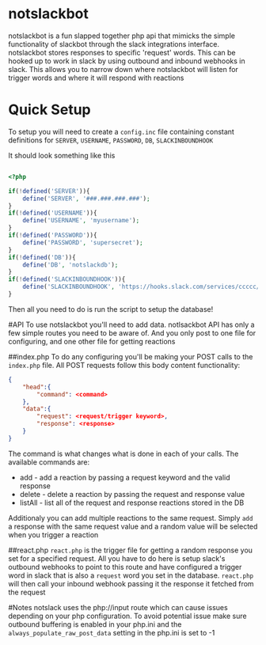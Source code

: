 # notslackbot
notslackbot is a fun slapped together php api that mimicks the simple functionality of slackbot through the slack
integrations interface. notslackbot stores responses to specific 'request' words. This can be hooked up to work in slack
by using outbound and inbound webhooks in slack. This allows you to narrow down where notslackbot will listen for
trigger words and where it will respond with reactions

# Quick Setup
To setup you will need to create a `config.inc` file containing constant definitions for `SERVER`, `USERNAME`, `PASSWORD`,
`DB`, `SLACKINBOUNDHOOK`

It should look something like this

```php

<?php

if(!defined('SERVER')){
    define('SERVER', '###.###.###.###');
}
if(!defined('USERNAME')){
    define('USERNAME', 'myusername');
}
if(!defined('PASSWORD')){
    define('PASSWORD', 'supersecret');
}
if(!defined('DB')){
    define('DB', 'notslackdb');
}
if(!defined('SLACKINBOUNDHOOK')){
    define('SLACKINBOUNDHOOK', 'https://hooks.slack.com/services/ccccc/bbbbbb/aaaaaaaaaaaaaaaaaaaaa');
}

```

Then all you need to do is run the script to setup the database!


#API
To use notslackbot you'll need to add data. notlsackbot API has only a few simple routes you need to be aware of. And you
only post to one file for configuring, and one other file for getting reactions

##index.php
To do any configuring you'll be making your POST calls to the `index.php` file. All POST requests follow this body
content functionality:
```json
{
    "head":{
        "command": <command>
    },
    "data":{
        "request": <request/trigger keyword>,
        "response": <response>
    }
}
```
The command is what changes what is done in each of your calls. The available commands are:
* add - add a reaction by passing a request keyword and the valid response
* delete - delete a reaction by passing the request and response value
* listAll - list all of the request and response reactions stored in the DB

Additionaly you can add multiple reactions to the same request. Simply `add` a response with the same request value
and a random value will be selected when you trigger a reaction

##react.php
`react.php` is the trigger file for getting a random response you set for a specified request. All you have to do here
is setup slack's outbound webhooks to point to this route and have configured a trigger word in slack that is also a `request`
word you set in the database. `react.php` will then call your inbound webhook passing it the response it fetched from the request

#Notes
notslack uses the php://input route which can cause issues depending on your php configuration. To avoid potential
issue make sure outbound buffering is enabled in your php.ini and the `always_populate_raw_post_data` setting in the
php.ini is set to -1